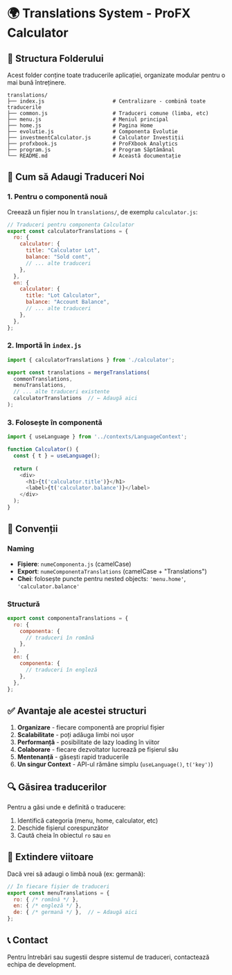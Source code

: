 # 🌍 Translations System - ProFX Calculator

## 📁 Structura Folderului

Acest folder conține toate traducerile aplicației, organizate modular pentru o mai bună întreținere.

```
translations/
├── index.js                      # Centralizare - combină toate traducerile
├── common.js                     # Traduceri comune (limba, etc)
├── menu.js                       # Meniul principal
├── home.js                       # Pagina Home
├── evolutie.js                   # Componenta Evolutie
├── investmentCalculator.js       # Calculator Investiții
├── profxbook.js                  # ProFXbook Analytics
├── program.js                    # Program Săptămânal
└── README.md                     # Această documentație
```

## 🎯 Cum să Adaugi Traduceri Noi

### 1. Pentru o componentă nouă

Creează un fișier nou în `translations/`, de exemplu `calculator.js`:

```javascript
// Traduceri pentru componenta Calculator
export const calculatorTranslations = {
  ro: {
    calculator: {
      title: "Calculator Lot",
      balance: "Sold cont",
      // ... alte traduceri
    },
  },
  en: {
    calculator: {
      title: "Lot Calculator",
      balance: "Account Balance",
      // ... alte traduceri
    },
  },
};
```

### 2. Importă în `index.js`

```javascript
import { calculatorTranslations } from './calculator';

export const translations = mergeTranslations(
  commonTranslations,
  menuTranslations,
  // ... alte traduceri existente
  calculatorTranslations  // ← Adaugă aici
);
```

### 3. Folosește în componentă

```javascript
import { useLanguage } from '../contexts/LanguageContext';

function Calculator() {
  const { t } = useLanguage();
  
  return (
    <div>
      <h1>{t('calculator.title')}</h1>
      <label>{t('calculator.balance')}</label>
    </div>
  );
}
```

## 📝 Convenții

### Naming
- **Fișiere**: `numeComponenta.js` (camelCase)
- **Export**: `numeComponentaTranslations` (camelCase + "Translations")
- **Chei**: folosește puncte pentru nested objects: `'menu.home'`, `'calculator.balance'`

### Structură
```javascript
export const componentaTranslations = {
  ro: {
    componenta: {
      // traduceri în română
    },
  },
  en: {
    componenta: {
      // traduceri în engleză
    },
  },
};
```

## ✅ Avantaje ale acestei structuri

1. **Organizare** - fiecare componentă are propriul fișier
2. **Scalabilitate** - poți adăuga limbi noi ușor
3. **Performanță** - posibilitate de lazy loading în viitor
4. **Colaborare** - fiecare dezvoltator lucrează pe fișierul său
5. **Mentenanță** - găsești rapid traducerile
6. **Un singur Context** - API-ul rămâne simplu (`useLanguage()`, `t('key')`)

## 🔍 Găsirea traducerilor

Pentru a găsi unde e definită o traducere:
1. Identifică categoria (menu, home, calculator, etc)
2. Deschide fișierul corespunzător
3. Caută cheia în obiectul `ro` sau `en`

## 🚀 Extindere viitoare

Dacă vrei să adaugi o limbă nouă (ex: germană):

```javascript
// În fiecare fișier de traduceri
export const menuTranslations = {
  ro: { /* română */ },
  en: { /* engleză */ },
  de: { /* germană */ },  // ← Adaugă aici
};
```

## 📞 Contact

Pentru întrebări sau sugestii despre sistemul de traduceri, contactează echipa de development.
